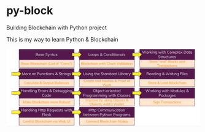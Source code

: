 # py-block

Building Blockchain with Python project

This is my way to learn Python & Blockchain

![development-stages](https://github.com/NatalyCoding/py-block/blob/master/Development-Stages.png)
